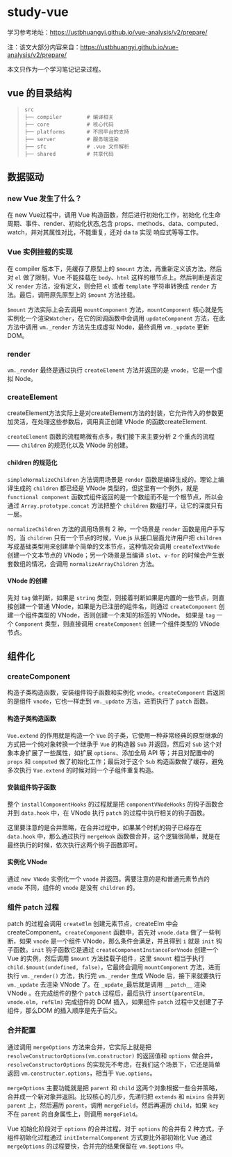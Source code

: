 # study-vue

学习参考地址：https://ustbhuangyi.github.io/vue-analysis/v2/prepare/

注：该文大部分内容来自：https://ustbhuangyi.github.io/vue-analysis/v2/prepare/

本文只作为一个学习笔记记录过程。

## vue 的目录结构

> ```text
> src
> ├── compiler        # 编译相关 
> ├── core            # 核心代码 
> ├── platforms       # 不同平台的支持
> ├── server          # 服务端渲染
> ├── sfc             # .vue 文件解析
> ├── shared          # 共享代码
> ```

## 数据驱动

### new Vue 发生了什么？

在 new Vue过程中，调用 Vue 构造函数，然后进行初始化工作，初始化 化生命周期、事件、render、初始化状态,包含 props、methods、data、computed、watch，并对其属性对比，不能重复，还对 da ta 实现 响应式等等工作。

### Vue 实例挂载的实现

在 compiler 版本下，先缓存了原型上的 `$mount` 方法，再重新定义该方法，然后对 `el` 做了限制，Vue 不能挂载在 `body`、`html` 这样的根节点上。然后判断是否定义 `render` 方法，没有定义，则会把 `el` 或者 `template` 字符串转换成 `render` 方法。最后，调用原先原型上的 `$mount` 方法挂载。

`$mount` 方法实际上会去调用 `mountComponent` 方法，`mountComponent` 核心就是先实例化一个渲染`Watcher`，在它的回调函数中会调用 `updateComponent` 方法，在此方法中调用 `vm._render` 方法先生成虚拟 Node，最终调用 `vm._update` 更新 DOM。

### render

`vm._render` 最终是通过执行 `createElement` 方法并返回的是 `vnode`，它是一个虚拟 Node。

### createElement

createElement方法实际上是对createElement方法的封装，它允许传入的参数更加灵活，在处理这些参数后，调用真正创建 VNode 的函数createElement.

`createElement` 函数的流程略微有点多，我们接下来主要分析 2 个重点的流程 —— `children` 的规范化以及 VNode 的创建。

#### children 的规范化

`simpleNormalizeChildren` 方法调用场景是 `render` 函数是编译生成的。理论上编译生成的 `children` 都已经是 VNode 类型的，但这里有一个例外，就是 `functional component` 函数式组件返回的是一个数组而不是一个根节点，所以会通过 `Array.prototype.concat` 方法把整个 `children` 数组打平，让它的深度只有一层。

`normalizeChildren` 方法的调用场景有 2 种，一个场景是 `render` 函数是用户手写的，当 `children` 只有一个节点的时候，Vue.js 从接口层面允许用户把 `children` 写成基础类型用来创建单个简单的文本节点，这种情况会调用 `createTextVNode` 创建一个文本节点的 VNode；另一个场景是当编译 `slot`、`v-for` 的时候会产生嵌套数组的情况，会调用 `normalizeArrayChildren` 方法。

#### VNode 的创建

先对 `tag` 做判断，如果是 `string` 类型，则接着判断如果是内置的一些节点，则直接创建一个普通 VNode，如果是为已注册的组件名，则通过 `createComponent` 创建一个组件类型的 VNode，否则创建一个未知的标签的 VNode。 如果是 `tag` 一个 `Component` 类型，则直接调用 `createComponent` 创建一个组件类型的 VNode 节点。

## 组件化

### createComponent

构造子类构造函数，安装组件钩子函数和实例化 `vnode`。`createComponent` 后返回的是组件 `vnode`，它也一样走到 `vm._update` 方法，进而执行了 `patch` 函数。

#### 构造子类构造函数

`Vue.extend` 的作用就是构造一个 `Vue` 的子类，它使用一种非常经典的原型继承的方式把一个纯对象转换一个继承于 `Vue` 的构造器 `Sub` 并返回，然后对 `Sub` 这个对象本身扩展了一些属性，如扩展 `options`、添加全局 API 等；并且对配置中的 `props` 和 `computed` 做了初始化工作；最后对于这个 `Sub` 构造函数做了缓存，避免多次执行 `Vue.extend` 的时候对同一个子组件重复构造。

#### 安装组件钩子函数

整个 `installComponentHooks` 的过程就是把 `componentVNodeHooks` 的钩子函数合并到 `data.hook` 中，在 VNode 执行 `patch` 的过程中执行相关的钩子函数。

这里要注意的是合并策略，在合并过程中，如果某个时机的钩子已经存在 `data.hook` 中，那么通过执行 `mergeHook` 函数做合并，这个逻辑很简单，就是在最终执行的时候，依次执行这两个钩子函数即可。

#### 实例化 VNode

通过 `new VNode` 实例化一个 `vnode` 并返回。需要注意的是和普通元素节点的 `vnode` 不同，组件的 `vnode` 是没有 `children` 的。

### 组件 patch 过程

patch 的过程会调用 `createElm` 创建元素节点，createElm 中会 createComponent。`createComponent` 函数中，首先对 `vnode.data` 做了一些判断，如果 `vnode` 是一个组件 VNode，那么条件会满足，并且得到 `i` 就是 `init` 钩子函数。`init` 钩子函数它是通过 `createComponentInstanceForVnode` 创建一个 Vue 的实例，然后调用 `$mount` 方法挂载子组件，这里 `$mount` 相当于执行 `child.$mount(undefined, false)`，它最终会调用 `mountComponent` 方法，进而执行 `vm._render()` 方法，执行完 `vm._render` 生成 VNode 后，接下来就要执行 `vm._update` 去渲染 VNode 了。在 `_update_`最后就是调用 `__patch__` 渲染 VNode 。在完成组件的整个 `patch` 过程后，最后执行 `insert(parentElm, vnode.elm, refElm)` 完成组件的 DOM 插入，如果组件 `patch` 过程中又创建了子组件，那么DOM 的插入顺序是先子后父。

### 合并配置

通过调用 `mergeOptions` 方法来合并，它实际上就是把 `resolveConstructorOptions(vm.constructor)` 的返回值和 `options` 做合并，`resolveConstructorOptions` 的实现先不考虑，在我们这个场景下，它还是简单返回 `vm.constructor.options`，相当于 `Vue.options`。

`mergeOptions` 主要功能就是把 `parent` 和 `child` 这两个对象根据一些合并策略，合并成一个新对象并返回。比较核心的几步，先递归把 `extends` 和 `mixins` 合并到 `parent` 上，然后遍历 `parent`，调用 `mergeField`，然后再遍历 `child`，如果 `key` 不在 `parent` 的自身属性上，则调用 `mergeField`。

Vue 初始化阶段对于 `options` 的合并过程，对于 `options` 的合并有 2 种方式，子组件初始化过程通过 `initInternalComponent` 方式要比外部初始化 Vue 通过 `mergeOptions` 的过程要快，合并完的结果保留在 `vm.$options` 中。
